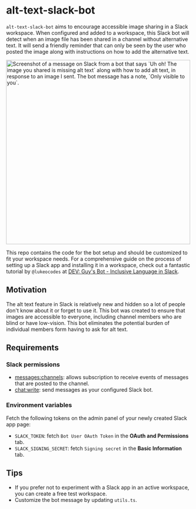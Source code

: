 # alt-text-slack-bot

`alt-text-slack-bot` aims to encourage accessible image sharing in a Slack workspace. When configured and added to a workspace, this Slack bot will detect when an image file has been shared in a channel without alternative text. It will send a friendly reminder that can only be seen by the user who posted the image along with instructions on how to add the alternative text.

<img width="500" alt="Screenshot of a message on Slack from a bot that says `Uh oh! The image you shared is missing alt text` along with how to add alt text, in response to an image I sent. The bot message has a note, `Only visible to you`." src="https://user-images.githubusercontent.com/16447748/167228612-b0caa58e-6741-4f93-acd5-51b73a0cfbb7.png">


This repo contains the code for the bot setup and should be customized to fit your workspace needs. For a comprehensive guide on the process of setting up a Slack app and installing it in a workspace, check out a fantastic tutorial by `@lukeocodes` at [DEV: Guy's Bot - Inclusive Language in Slack](https://dev.to/lukeocodes/who-s-a-good-bot-a-slack-bot-for-inclusive-language-2fkh).

## Motivation

The alt text feature in Slack is relatively new and hidden so a lot of people don't know about it or forget to use it. This bot was created to ensure that images are accessible to everyone, including channel members who are blind or have low-vision. This bot eliminates the potential burden of individual members form having to ask for alt text.

## Requirements

### Slack permissions

- [messages:channels](https://api.slack.com/events/message.channels): allows subscription to receive events of messages that are posted to the channel.
- [chat:write](https://api.slack.com/scopes/chat:write): send messages as your configured Slack bot.

### Environment variables

Fetch the following tokens on the admin panel of your newly created Slack app page:

- `SLACK_TOKEN`: fetch `Bot User OAuth Token` in the **OAuth and Permissions** tab.
- `SLACK_SIGNING_SECRET`: fetch `Signing secret` in the **Basic Information** tab.

## Tips

- If you prefer not to experiment with a Slack app in an active workspace, you can create a free test workspace.
- Customize the bot message by updating `utils.ts`.
